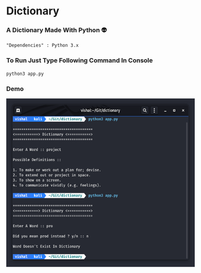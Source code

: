 # Dictionary

### A Dictionary Made With Python :alien:

    "Dependencies" : Python 3.x

### To Run Just Type Following Command  In Console

    python3 app.py
    
### Demo

<img src="images/dictionary_py.png" height="450" width="550"> 
